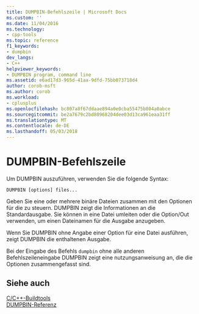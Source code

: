 ```yaml
---
title: DUMPBIN-Befehlszeile | Microsoft Docs
ms.custom: ''
ms.date: 11/04/2016
ms.technology:
- cpp-tools
ms.topic: reference
f1_keywords:
- dumpbin
dev_langs:
- C++
helpviewer_keywords:
- DUMPBIN program, command line
ms.assetid: e6ad17d3-965d-41aa-9dfd-75bb073718d4
author: corob-msft
ms.author: corob
ms.workload:
- cplusplus
ms.openlocfilehash: bc807a8f67ddaae894a0e0cba55475b804a0abce
ms.sourcegitcommit: be2a7679c2bd80968204dee03d13ca961eaa31ff
ms.translationtype: MT
ms.contentlocale: de-DE
ms.lasthandoff: 05/03/2018
---
```

# <a name="dumpbin-command-line"></a>DUMPBIN-Befehlszeile
Um DUMPBIN auszuführen, verwenden Sie die folgende Syntax:  
  
```  
DUMPBIN [options] files...  
```  
  
 Geben Sie eine oder mehrere binäre Dateien zusammen mit den Optionen für die zu steuern. DUMPBIN zeigt die Informationen an die Standardausgabe. Sie können in eine Datei umleiten oder die Option/Out verwenden, um einen Dateinamen für die Ausgabe anzugeben.  
  
 Wenn Sie DUMPBIN ohne Angabe einer Option für eine Datei ausführen, zeigt DUMPBIN die enthaltenen Ausgabe.  
  
 Bei der Eingabe des Befehls `dumpbin` ohne alle anderen Befehlszeileneingabe DUMPBIN zeigt eine nutzungsanweisung an, die die Optionen zusammengefasst sind.  
  
## <a name="see-also"></a>Siehe auch  
 [C/C++-Buildtools](../../build/reference/c-cpp-build-tools.md)   
 [DUMPBIN-Referenz](../../build/reference/dumpbin-reference.md)